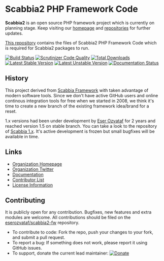 # Scabbia2 PHP Framework Code

**Scabbia2** is an open source PHP framework project which is currently on planning stage. Keep visiting our [homepage][scabbia-organization-homepage-url] and [repositories][scabbia-organization-repositories-url] for further updates.

[This repository][scabbia-scabbiafw-repository-url] contains the files of Scabbia2 PHP Framework Code which is required for Scabbia2 packages to run.

[![Build Status][scabbia-scabbiafw-travis-image]][scabbia-scabbiafw-travis-url]
[![Scrutinizer Code Quality][scabbia-scabbiafw-scrutinizer-image]][scabbia-scabbiafw-scrutinizer-url]
[![Total Downloads][scabbia-scabbiafw-downloads-image]][scabbia-scabbiafw-scrutinizer-url]
[![Latest Stable Version][scabbia-scabbiafw-stable-image]][scabbia-scabbiafw-stable-url]
[![Latest Unstable Version][scabbia-scabbiafw-unstable-image]][scabbia-scabbiafw-unstable-url]
[![Documentation Status][scabbia-scabbiafw-documentation-image]][scabbia-scabbiafw-documentation-url]

## History

This project derived from [Scabbia Framework][scabbia-1x-url] with taken advantage of modern software tools. Since we don't have active GitHub users and online continous integration tools for free when we started in 2008, we think it's time to create a new branch of the existing framework idea/brand for a reset.

1.x versions had been under development by [Eser Ozvataf][eserozvataf-homepage-url] for 2 years and reached version 1.5 on stable branch. You can take a look to the repository of [Scabbia 1.x][scabbia-1x-url]. It's active development is frozen but small bugfixes will be available in time.


## Links
- [Organization Homepage][scabbia-organization-homepage-url]
- [Organization Twitter][scabbia-organization-twitter-url]
- [Documentation][scabbia-scabbiafw-documentation-url]
- [Contributor List][scabbia-scabbiafw-contributors-url]
- [License Information][scabbia-scabbiafw-license-url]


## Contributing
It is publicly open for any contribution. Bugfixes, new features and extra modules are welcome. All contributions should be filed on the [eserozvataf/scabbia2-fw][scabbia-scabbiafw-repository-url] repository.

* To contribute to code: Fork the repo, push your changes to your fork, and submit a pull request.
* To report a bug: If something does not work, please report it using GitHub issues.
* To support, donate the current lead maintainer: [![Donate][eserozvataf-gratipay-image]][eserozvataf-gratipay-url]

[scabbia-organization-homepage-url]: https://github.com/eserozvataf/scabbia2
[scabbia-organization-twitter-url]: https://twitter.com/eserozvataf
[scabbia-organization-repositories-url]: https://github.com/eserozvataf/
[scabbia-scabbiafw-contributors-url]: contributors.md
[scabbia-scabbiafw-license-url]: LICENSE
[scabbia-scabbiafw-repository-url]: https://github.com/eserozvataf/scabbia2-fw
[scabbia-scabbiafw-travis-image]: https://travis-ci.org/eserozvataf/scabbia2-fw.png?branch=master
[scabbia-scabbiafw-travis-url]: https://travis-ci.org/eserozvataf/scabbia2-fw
[scabbia-scabbiafw-scrutinizer-image]: https://scrutinizer-ci.com/g/eserozvataf/scabbia2-fw/badges/quality-score.png?b=master
[scabbia-scabbiafw-scrutinizer-url]: https://scrutinizer-ci.com/g/eserozvataf/scabbia2-fw/?branch=master
[scabbia-scabbiafw-downloads-image]: https://poser.pugx.org/eserozvataf/scabbia2-fw/downloads.png
[scabbia-scabbiafw-downloads-url]: https://packagist.org/packages/eserozvataf/scabbia2-fw
[scabbia-scabbiafw-stable-image]: https://poser.pugx.org/eserozvataf/scabbia2-fw/v/stable
[scabbia-scabbiafw-stable-url]: https://packagist.org/packages/eserozvataf/scabbia2-fw
[scabbia-scabbiafw-unstable-image]: https://poser.pugx.org/eserozvataf/scabbia2-fw/v/unstable
[scabbia-scabbiafw-unstable-url]: https://packagist.org/packages/eserozvataf/scabbia2-fw
[scabbia-scabbiafw-documentation-image]: https://readthedocs.org/projects/scabbia2-documentation/badge/?version=latest
[scabbia-scabbiafw-documentation-url]: https://readthedocs.org/projects/scabbia2-documentation
[scabbia-1x-url]: https://github.com/eserozvataf/scabbia1
[eserozvataf-homepage-url]: http://eser.ozvataf.com/
[eserozvataf-gratipay-image]: https://img.shields.io/gratipay/eserozvataf.svg
[eserozvataf-gratipay-url]: https://gratipay.com/eserozvataf/
